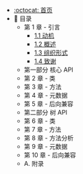 * [:octocat: 首页](/README)
* :memo: 目录
    * 第 1 章 - 引言
        * [1.1 动机](/notes/1.1动机.md) 
        * [1.2 概述](/notes/1.2概述.md) 
        * [1.3 组织形式](#) 
        * [1.4 致谢](#) 
    * 第一部分 核心 API
    * 第 2 章 - 类     
    * 第 3 章 - 方法     
    * 第 4 章 - 元数据     
    * 第 5 章 - 后向兼容
    * 第二部分 树 API     
    * 第 6 章 - 类     
    * 第 7 章 - 方法   
    * 第 8 章 - 方法分析   
    * 第 9 章 - 元数据 
    * 第 10 章 - 后向兼容
    * A. 附录
    